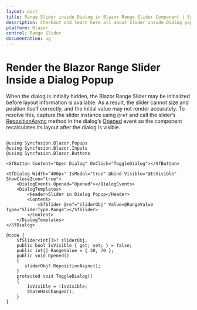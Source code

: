 ```yaml
---
layout: post
title: Range Slider inside Dialog in Blazor Range Slider Component | Syncfusion
description: Checkout and learn here all about Slider inside Dialog popup in Syncfusion Blazor Range Slider component and more.
platform: Blazor
control: Range Slider
documentation: ug
---
```


# Render the Blazor Range Slider Inside a Dialog Popup

When the dialog is initially hidden, the Blazor Range Slider may be initialized before layout information is available. As a result, the slider cannot size and position itself correctly, and the initial value may not render accurately. To resolve this, capture the slider instance using `@ref` and call the slider’s [RepositionAsync](https://help.syncfusion.com/cr/blazor/Syncfusion.Blazor.Inputs.SfSlider-1.html#Syncfusion_Blazor_Inputs_SfSlider_1_RepositionAsync) method in the dialog’s [Opened](https://help.syncfusion.com/cr/blazor/Syncfusion.Blazor.Popups.DialogEvents.html#Syncfusion_Blazor_Popups_DialogEvents_Opened) event so the component recalculates its layout after the dialog is visible.

```cshtml

@using Syncfusion.Blazor.Popups
@using Syncfusion.Blazor.Inputs
@using Syncfusion.Blazor.Buttons

<SfButton Content="Open Dialog" OnClick="ToggleDialog"></SfButton>

<SfDialog Width="400px" IsModal="true" @bind-Visible="@IsVisible" ShowCloseIcon="true">
    <DialogEvents Opened="Opened"></DialogEvents>
    <DialogTemplates>
        <Header>Slider in Dialog Popup</Header>
        <Content>
            <SfSlider @ref="sliderObj" Value=@RangeValue Type="SliderType.Range"></SfSlider>
        </Content>
    </DialogTemplates>
</SfDialog>

@code {
    SfSlider<int[]>? sliderObj;
    public bool IsVisible { get; set; } = false;
    public int[] RangeValue = { 30, 70 };
    public void Opened()
    {
       sliderObj?.RepositionAsync();
    }
    protected void ToggleDialog()
    {
        IsVisible = !IsVisible;
        StateHasChanged();
    }
}

```
